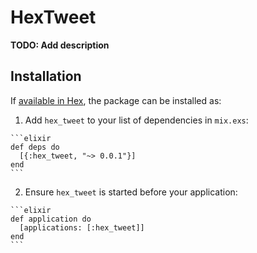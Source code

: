 # HexTweet

**TODO: Add description**

## Installation

If [available in Hex](https://hex.pm/docs/publish), the package can be installed as:

  1. Add `hex_tweet` to your list of dependencies in `mix.exs`:

    ```elixir
    def deps do
      [{:hex_tweet, "~> 0.0.1"}]
    end
    ```

  2. Ensure `hex_tweet` is started before your application:

    ```elixir
    def application do
      [applications: [:hex_tweet]]
    end
    ```

